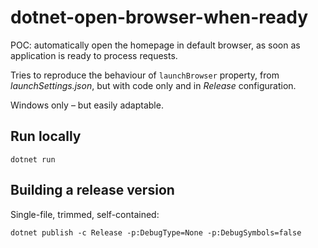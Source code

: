 # dotnet-open-browser-when-ready

POC: automatically open the homepage in default browser,
as soon as application is ready to process requests.

Tries to reproduce the behaviour of `launchBrowser` property, from _launchSettings.json_,
but with code only and in _Release_ configuration.

Windows only – but easily adaptable.

## Run locally

```
dotnet run
```

## Building a release version

Single-file, trimmed, self-contained:

```
dotnet publish -c Release -p:DebugType=None -p:DebugSymbols=false
```

